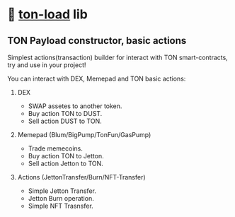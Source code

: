 # 💎 [ton-load](https://github.com/LowGas-Jun/ton-load) lib

## TON Payload constructor, basic actions
Simplest actions(transaction) builder for interact with TON smart-contracts, try and use in your project!

You can interact with DEX, Memepad and TON basic actions:
1. DEX
    - SWAP assetes to another token.
    - Buy action TON to DUST.
    - Sell action DUST to TON.

2. Memepad (Blum/BigPump/TonFun/GasPump)
    - Trade memecoins.
    - Buy action TON to Jetton.
    - Sell action Jetton to TON.

3. Actions (JettonTransfer/Burn/NFT-Transfer)
    - Simple Jetton Transfer.
    - Jetton Burn operation.
    - Simple NFT Trasnsfer.
